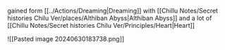 gained form [[../Actions/Dreaming|Dreaming]] with [[Chillu Notes/Secret histories Chilu Ver/places/Althiban Abyss|Althiban Abyss]] and a lot of [[Chillu Notes/Secret histories Chilu Ver/Principles/Heart|Heart]]

![[Pasted image 20240630183738.png]]